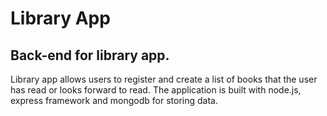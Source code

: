 # Library App

## Back-end for library app. 

Library app allows users to register and create a list of books that the user has read or looks forward to read. The application is built with node.js, express framework and mongodb for storing data.
